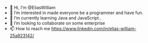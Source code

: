 - 👋 Hi, I’m @EliasWilliam
- 👀 I’m interested in made everyone be a programmer and have fun.
- 🌱 I’m currently learning Java and JavaScript..
- 💞️ I’m looking to collaborate on some enterprise
- 📫 How to reach me https://www.linkedin.com/in/elias-william-25a923142/

<!---
EliasWilliam/EliasWilliam is a ✨ special ✨ repository because its `README.md` (this file) appears on your GitHub profile.
You can click the Preview link to take a look at your changes.
--->
